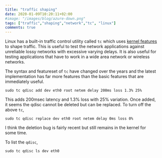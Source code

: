```yaml
---
title: "traffic shaping"
date: 2020-01-09T10:20:11+02:00
#image: "/images/blog/azure-down.png"
tags: ["traffic","shaping","network","tc", "linux"]
comments: true
---
```


Linux has a built-in traffic control utility called `tc` which uses [kernel features](https://lartc.org/) to
shape traffic. This is useful to test the network applications against unreliable lossy networks
with excessive varying delays. It is also useful for testing applications that have to
work in a wide area network or wireless networks.

The syntax and featureset of `tc` have changed over the years and the latest implementation
has far more features than the basic features that are immediately useful.

```
sudo tc qdisc add dev eth0 root netem delay 200ms loss 1.3% 25%
```

This adds 200msec latency and 1.3% loss with 25% variation. Once added, it seems the qdisc
cannot be deleted but can be replaced. To turn off the above `tc`,

```
sudo tc qdisc replace dev eth0 root netem delay 0ms loss 0%
```

I think the deletion bug is fairly recent but still remains in the kernel for some time.

To list the `qdisc`,

```
sudo tc qdisc ls dev eth0
```



